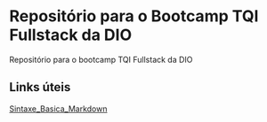 # Repositório para o Bootcamp TQI Fullstack da DIO
Repositório para o bootcamp TQI Fullstack da DIO

## Links úteis

[Sintaxe_Basica_Markdown](https://www.markdownguide.org/basic-syntax/)
